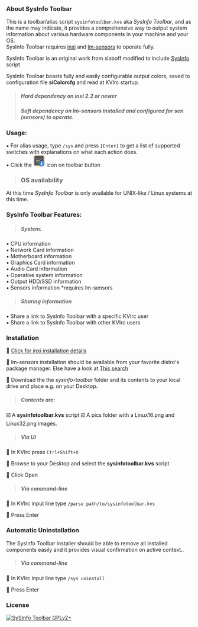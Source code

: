 ### About SysInfo Toolbar

This is a toolbar/alias script ```sysinfotoolbar.kvs``` aka *SysInfo Toolbar*, and as the name may indicate, it provides a comprehensive way to output system information about various hardware components in your machine and your OS.  
SysInfo Toolbar requires [inxi](https://github.com/smxi/inxi) and [lm-sensors](https://github.com/groeck/lm-sensors/issues/3) to operate fully.

SysInfo Toolbar is an original work from slaboff modified to include [SysInfo](https://github.com/un1versal/my-kvirc-scripts/tree/master/aliases) script

SysInfo Toolbar boasts fully and easily configurable output colors, saved to configuration file **siColorcfg** and read at KVIrc startup.

>##### Hard dependency on  **inxi** 2.2 or newer  
>##### Soft dependency on  **lm-sensors** installed and configured for sen (sensors) to operate.

### Usage:

:black_small_square:  For alias usage, type ```/sys``` and press ```[Enter]``` to get a list of supported switches with explanations on what each action does.  
:black_small_square:  Click the ![Chip + info overlay](../sysinfo-toolbar/pics/Linux32.png) icon on toolbar button

>### OS availability

At this time *SysInfo Toolbar* is only available for UNIX-like / Linux systems at this time.

### SysInfo Toolbar Features:

>##### System:

:black_small_square:  CPU information  
:black_small_square:  Network Card information  
:black_small_square:  Motherboard information  
:black_small_square:  Graphics Card information  
:black_small_square:  Audio Card information  
:black_small_square:  Operative system information  
:black_small_square:  Output HDD/SSD information  
:black_small_square:  Sensors information *requires lm-sensors

>##### Sharing information

:black_small_square:  Share a link to SysInfo Toolbar with a specific KVIrc user  
:black_small_square:  Share a link to SysInfo Toolbar with other KVIrc users

### Installation

:mans_shoe:  [Click for inxi installation details](https://code.google.com/archive/p/inxi/wikis/Installation.wiki)  

:mans_shoe:  lm-sensors installation should be available from your favorite distro's package manager. Else have a look at [This search](https://duckduckgo.com/?t=disconnect&x=%2Fhtml&q=install+lm-sensors&ia=web)  

:mans_shoe:  Download the the *sysinfo-toolbar* folder and its contents to your local drive and place e.g. on your Desktop.

>##### Contents are: 

:ballot_box_with_check: A **sysinfotoolbar.kvs** script
:ballot_box_with_check: A pics folder with a Linux16.png and Linux32.png images.

>##### Via UI

:mans_shoe:  In KVIrc press ```Ctrl+Shift+X```  

:mans_shoe:  Browse to your Desktop and select the **sysinfotoolbar.kvs** script  

:mans_shoe:  Click Open

>##### Via command-line

:mans_shoe:  In KVIrc input line type ```/parse path/to/sysinfotoolbar.kvs```  

:mans_shoe:  Press Enter

### Automatic Uninstallation

The SysInfo Toolbar installer should be able to remove all installed components easily and it provides visual confirmation on active context.. 

>##### Via command-line

:mans_shoe:  In KVIrc input line type ```/sys uninstall```  

:mans_shoe:  Press Enter

### License

[![SySInfo Toolbar GPLv2+](https://img.shields.io/badge/%20%20SysInfo_Toolbar%20%20-%20GPLv2+%20-blue.svg)](LICENCE)
